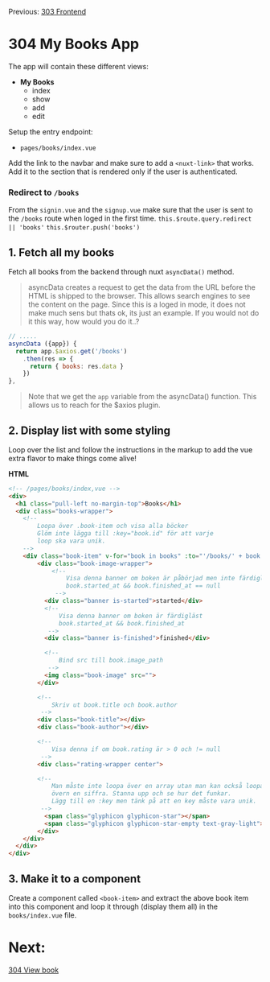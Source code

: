 Previous: [303 Frontend](./303-frontend.md)

# 304 My Books App

The app will contain these different views:
- **My Books**
    + index
    + show
    + add
    + edit

Setup the entry endpoint:
- `pages/books/index.vue`

Add the link to the navbar and make sure to add a  `<nuxt-link>` that works.
Add it to the section that is rendered only if the user is authenticated.

### Redirect to `/books`
From the `signin.vue` and the `signup.vue` make sure that the user is sent to the `/books` route when loged in the first time.
`this.$route.query.redirect || 'books'`
`this.$router.push('books')`


## 1. Fetch all my books
Fetch all books from the backend through nuxt `asyncData()` method.

> asyncData creates a request to get the data from the URL before the HTML is shipped to the browser. This allows search engines to see the content on the page. Since this is a loged in mode, it does not make much sens but thats ok, its just an example. If you would not do it this way, how would you do it..?

```JavaScript
// .....
asyncData ({app}) {
  return app.$axios.get('/books')
    .then(res => {
      return { books: res.data }
    })
},
```

> Note that we get the `app` variable from the asyncData() function. This allows us to reach for the $axios plugin.

## 2. Display list with some styling

Loop over the list and follow the instructions in the markup to add the vue extra flavor to make things come alive!

**HTML**
```html
<!-- /pages/books/index,vue -->
<div>
  <h1 class="pull-left no-margin-top">Books</h1>
  <div class="books-wrapper">
    <!--
        Loopa över .book-item och visa alla böcker
        Glöm inte lägga till :key="book.id" för att varje
        loop ska vara unik.
    -->
    <div class="book-item" v-for="book in books" :to="'/books/' + book.id" :key="book.id" tag="div">
        <div class="book-image-wrapper">
            <!--
                Visa denna banner om boken är påbörjad men inte färdigläst
                book.started_at && book.finished_at == null
             -->
          <div class="banner is-started">started</div>
          <!--
              Visa denna banner om boken är färdigläst
              book.started_at && book.finished_at
           -->
          <div class="banner is-finished">finished</div>

          <!--
              Bind src till book.image_path
           -->
          <img class="book-image" src="">
        </div>

        <!--
            Skriv ut book.title och book.author
         -->
        <div class="book-title"></div>
        <div class="book-author"></div>

        <!--
            Visa denna if om book.rating är > 0 och != null
         -->
        <div class="rating-wrapper center">

        <!--
            Man måste inte loopa över en array utan man kan också loopa
            övern en siffra. Stanna upp och se hur det funkar.
            Lägg till en :key men tänk på att en key måste vara unik.
         -->
          <span class="glyphicon glyphicon-star"></span>
          <span class="glyphicon glyphicon-star-empty text-gray-light"></span>
        </div>
    </div>
  </div>
</div>
```


## 3. Make it to a component

Create a component called `<book-item>` and extract the above book item into this component and loop it through (display them all) in the `books/index.vue` file.


# Next:
[304 View book](./304-view-book.md)
